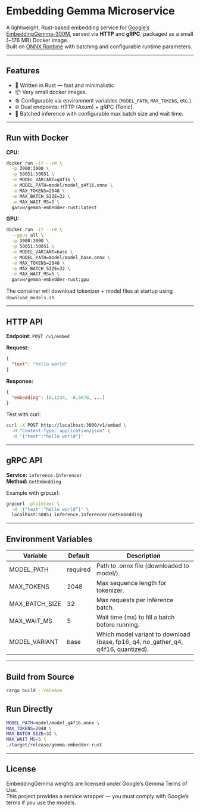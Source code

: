 
# Embedding Gemma Microservice

A lightweight, Rust-based embedding service for [Google’s EmbeddingGemma-300M](https://huggingface.co/onnx-community/embeddinggemma-300m-ONNX), served via **HTTP** and **gRPC**, packaged as a small (~176 MB) Docker image.  
Built on [ONNX Runtime](https://onnxruntime.ai/) with batching and configurable runtime parameters.

---

## Features
- 🚀 Written in Rust — fast and minimalistic
- 📦 Very small docker images.  
- ⚙️ Configurable via environment variables (`MODEL_PATH`, `MAX_TOKENS`, etc.).  
- 🌐 Dual endpoints: HTTP (Axum) + gRPC (Tonic).  
- 🧵 Batched inference with configurable max batch size and wait time.  

---

## Run with Docker
**CPU:**
```bash
docker run -it --rm \
  -p 3000:3000 \
  -p 50051:50051 \
  -e MODEL_VARIANT=q4f16 \
  -e MODEL_PATH=model/model_q4f16.onnx \
  -e MAX_TOKENS=2048 \
  -e MAX_BATCH_SIZE=32 \
  -e MAX_WAIT_MS=5 \
  garvw/gemma-embedder-rust:latest
```
**GPU:**
```bash
docker run -it --rm \
  --gpus all \
  -p 3000:3000 \
  -p 50051:50051 \
  -e MODEL_VARIANT=base \
  -e MODEL_PATH=model/model_base.onnx \
  -e MAX_TOKENS=2048 \
  -e MAX_BATCH_SIZE=32 \
  -e MAX_WAIT_MS=5 \
  garvw/gemma-embedder-rust:gpu
```
The container will download tokenizer + model files at startup using `download_models.sh`.

---

## HTTP API

**Endpoint:** `POST /v1/embed`  

**Request:**
```json
{
  "text": "hello world"
}
```

**Response:**
```json
{
  "embedding": [0.1234, -0.5678, ...]
}
```

Test with curl:

```bash
curl -X POST http://localhost:3000/v1/embed \
  -H "Content-Type: application/json" \
  -d '{"text":"hello world"}'
```

---

## gRPC API

**Service:** `inference.Inferencer`  
**Method:** `GetEmbedding`

Example with grpcurl:

```bash
grpcurl -plaintext \
  -d '{"text":"hello world"}' \
  localhost:50051 inference.Inferencer/GetEmbedding
```

---

## Environment Variables

| Variable       | Default    | Description                                      |
|----------------|------------|--------------------------------------------------|
| MODEL_PATH     | required   | Path to .onnx file (downloaded to model/).       |
| MAX_TOKENS     | 2048       | Max sequence length for tokenizer.               |
| MAX_BATCH_SIZE | 32         | Max requests per inference batch.                |
| MAX_WAIT_MS    | 5          | Wait time (ms) to fill a batch before running.   |
| MODEL_VARIANT  | base       | Which model variant to download (base, fp16, q4, no_gather_q4, q4f16, quantized). |

---

## Build from Source

```bash
cargo build --release
```

## Run Directly

```bash
MODEL_PATH=model/model_q4f16.onnx \
MAX_TOKENS=2048 \
MAX_BATCH_SIZE=32 \
MAX_WAIT_MS=5 \
./target/release/gemma-embedder-rust
```

---

## License

EmbeddingGemma weights are licensed under Google’s Gemma Terms of Use.  
This project provides a service wrapper — you must comply with Google’s terms if you use the models.
